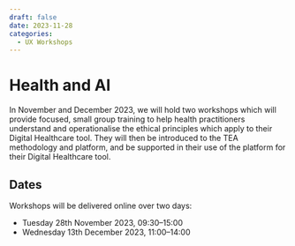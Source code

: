 ```yaml
---
draft: false
date: 2023-11-28
categories:
  - UX Workshops
---
```


# Health and AI

In November and December 2023, we will hold two workshops which will provide
focused, small group training to help health practitioners understand and
operationalise the ethical principles which apply to their Digital Healthcare
tool. They will then be introduced to the TEA methodology and platform, and be
supported in their use of the platform for their Digital Healthcare tool.

<!-- more -->

## Dates

Workshops will be delivered online over two days:

- Tuesday 28th November 2023, 09:30–15:00
- Wednesday 13th December 2023, 11:00–14:00
